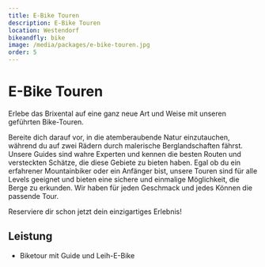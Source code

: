 ```yaml
---
title: E-Bike Touren
description: E-Bike Touren
location: Westendorf
bikeandfly: bike
image: /media/packages/e-bike-touren.jpg
order: 5
---
```


# E-Bike Touren 

Erlebe das Brixental auf eine ganz neue Art und Weise mit unseren geführten Bike-Touren.

Bereite dich darauf vor, in die atemberaubende Natur einzutauchen, während du auf zwei Rädern durch malerische Berglandschaften fährst. Unsere Guides sind wahre Experten und kennen die besten Routen und versteckten Schätze, die diese Gebiete zu bieten haben. Egal ob du ein erfahrener Mountainbiker oder ein Anfänger bist, unsere Touren sind für alle Levels geeignet und bieten eine sichere und einmalige Möglichkeit, die Berge zu erkunden. Wir haben für jeden Geschmack und jedes Können die passende Tour.

Reserviere dir schon jetzt dein einzigartiges Erlebnis!

## Leistung

-	Biketour mit Guide und Leih-E-Bike

<ContentImageGallery path="/media/packages/gallerie/"/>
